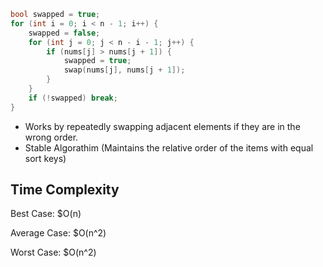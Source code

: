 ```c++
bool swapped = true;
for (int i = 0; i < n - 1; i++) {
    swapped = false;
    for (int j = 0; j < n - i - 1; j++) {
        if (nums[j] > nums[j + 1]) {
            swapped = true;
            swap(nums[j], nums[j + 1]);
        }
    }
    if (!swapped) break;
}
```

- Works by repeatedly swapping adjacent elements if they are in the wrong order.
- Stable Algorathim (Maintains the relative order of the items with equal sort keys)

## Time Complexity
Best Case: $O(n)

Average Case: $O(n^2)

Worst Case: $O(n^2)
